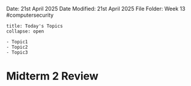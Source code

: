 Date: 21st April 2025
Date Modified: 21st April 2025
File Folder: Week 13
#computersecurity

```ad-abstract
title: Today's Topics
collapse: open

- Topic1
- Topic2
- Topic3

```

# Midterm 2 Review


